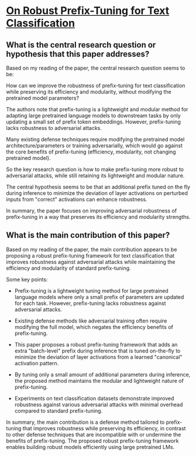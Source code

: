 # [On Robust Prefix-Tuning for Text Classification](https://arxiv.org/abs/2203.10378v1)

## What is the central research question or hypothesis that this paper addresses?

 Based on my reading of the paper, the central research question seems to be:

How can we improve the robustness of prefix-tuning for text classification while preserving its efficiency and modularity, without modifying the pretrained model parameters? 

The authors note that prefix-tuning is a lightweight and modular method for adapting large pretrained language models to downstream tasks by only updating a small set of prefix token embeddings. However, prefix-tuning lacks robustness to adversarial attacks. 

Many existing defense techniques require modifying the pretrained model architecture/parameters or training adversarially, which would go against the core benefits of prefix-tuning (efficiency, modularity, not changing pretrained model). 

So the key research question is how to make prefix-tuning more robust to adversarial attacks, while still retaining its lightweight and modular nature.

The central hypothesis seems to be that an additional prefix tuned on the fly during inference to minimize the deviation of layer activations on perturbed inputs from "correct" activations can enhance robustness.

In summary, the paper focuses on improving adversarial robustness of prefix-tuning in a way that preserves its efficiency and modularity strengths.


## What is the main contribution of this paper?

 Based on my reading of the paper, the main contribution appears to be proposing a robust prefix-tuning framework for text classification that improves robustness against adversarial attacks while maintaining the efficiency and modularity of standard prefix-tuning. 

Some key points:

- Prefix-tuning is a lightweight tuning method for large pretrained language models where only a small prefix of parameters are updated for each task. However, prefix-tuning lacks robustness against adversarial attacks.

- Existing defense methods like adversarial training often require modifying the full model, which negates the efficiency benefits of prefix-tuning.

- This paper proposes a robust prefix-tuning framework that adds an extra "batch-level" prefix during inference that is tuned on-the-fly to minimize the deviation of layer activations from a learned "canonical" activation pattern. 

- By tuning only a small amount of additional parameters during inference, the proposed method maintains the modular and lightweight nature of prefix-tuning.

- Experiments on text classification datasets demonstrate improved robustness against various adversarial attacks with minimal overhead compared to standard prefix-tuning.

In summary, the main contribution is a defense method tailored to prefix-tuning that improves robustness while preserving its efficiency, in contrast to other defense techniques that are incompatible with or undermine the benefits of prefix-tuning. The proposed robust prefix-tuning framework enables building robust models efficiently using large pretrained LMs.
